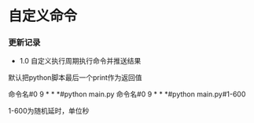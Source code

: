 # 自定义命令

### 更新记录

- 1.0 自定义执行周期执行命令并推送结果


默认把python脚本最后一个print作为返回值

命令名#0 9 * * *#python main.py
命令名#0 9 * * *#python main.py#1-600


1-600为随机延时，单位秒